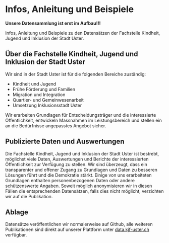 # Infos, Anleitung und Beispiele

**Unsere Datensammlung ist erst im Aufbau!!!**

Infos, Anleitung und Beispiele zu den Datensätzen der Fachstelle Kindheit, Jugend und Inklusion der Stadt Uster.

## Über die Fachstelle Kindheit, Jugend und Inklusion der Stadt Uster

Wir sind in der Stadt Uster ist für die folgenden Bereiche zuständig:
- Kindheit und Jugend
- Frühe Förderung und Familien
- Migration und Integration
- Quartier- und Gemeinwesenarbeit
- Umsetzung Inklusionsstadt Uster

Wir erarbeiten Grundlagen für Entscheidungsträger und die interessierte Öffentlichkeit, entwickeln Massnahmen im Leistungsbereich und stellen ein an die Bedürfnisse angepasstes Angebot sicher.

## Publizierte Daten und Auswertungen
Die Fachstelle Kindheit, Jugend und Inklusion der Stadt Uster ist bestrebt, möglichst viele Daten, Auswertungen und Berichte der interessierten Öffentlichkeit zur Verfügung zu stellen. Wir sind überzeugt, dass ein transparenter und offener Zugang zu Grundlagen und Daten zu besseren Lösungen führt und die Demokratie stärkt. Einige von uns erarbeiteten Grundlagen enthalten personenbezogenen Daten oder andere schützenswerte Angaben. Soweit möglich anonymisieren wir in diesen Fällen die entsprechenden Datensätzen, falls dies nicht möglicht, verzichten wir auf die Publikation.

## Ablage
Datensätze veröffentlichen wir normalerweise auf Github, alle weiteren Publikationen sind direkt auf unserer Plattform unter [data.kjf-uster.ch](https://data.kjf-uster.ch) verfügbar.
